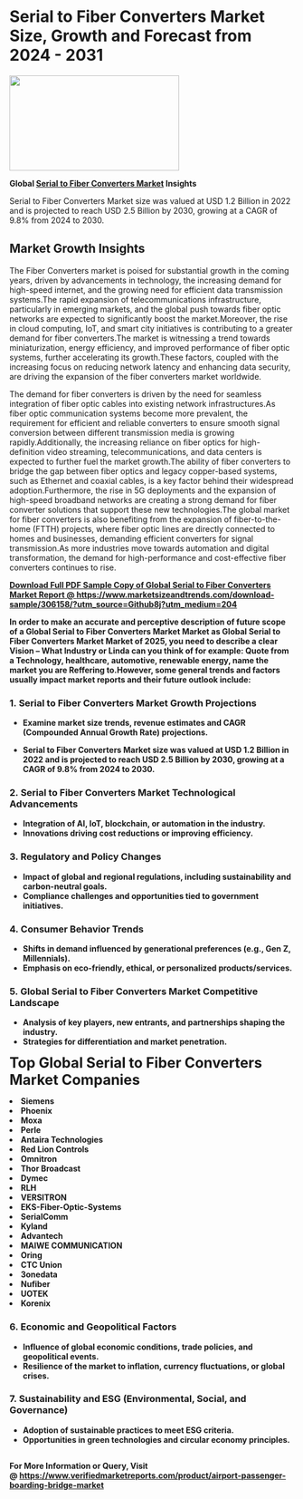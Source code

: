 <H1>Serial to Fiber Converters Market Size, Growth and Forecast from 2024 - 2031</H1><img class="aligncenter size-medium wp-image-584254" src="https://thirdeyenews.in/wp-content/uploads/2024/09/Global-Market-Research-300x168.jpeg" alt="" width="300" height="168" /><p><strong>Global&nbsp;<a href="https://www.marketsizeandtrends.com/download-sample/306158/?utm_source=Github8j?utm_medium=204">Serial to Fiber Converters Market</a> Insights</strong></p><p>Serial to Fiber Converters Market size was valued at USD 1.2 Billion in 2022 and is projected to reach USD 2.5 Billion by 2030, growing at a CAGR of 9.8% from 2024 to 2030.</p><p><h2>Market Growth Insights</h2> <p>The Fiber Converters market is poised for substantial growth in the coming years, driven by advancements in technology, the increasing demand for high-speed internet, and the growing need for efficient data transmission systems.The rapid expansion of telecommunications infrastructure, particularly in emerging markets, and the global push towards fiber optic networks are expected to significantly boost the market.Moreover, the rise in cloud computing, IoT, and smart city initiatives is contributing to a greater demand for fiber converters.The market is witnessing a trend towards miniaturization, energy efficiency, and improved performance of fiber optic systems, further accelerating its growth.These factors, coupled with the increasing focus on reducing network latency and enhancing data security, are driving the expansion of the fiber converters market worldwide.</p> <p><strong><a href="#"></a></strong></p> <p>The demand for fiber converters is driven by the need for seamless integration of fiber optic cables into existing network infrastructures.As fiber optic communication systems become more prevalent, the requirement for efficient and reliable converters to ensure smooth signal conversion between different transmission media is growing rapidly.Additionally, the increasing reliance on fiber optics for high-definition video streaming, telecommunications, and data centers is expected to further fuel the market growth.The ability of fiber converters to bridge the gap between fiber optics and legacy copper-based systems, such as Ethernet and coaxial cables, is a key factor behind their widespread adoption.Furthermore, the rise in 5G deployments and the expansion of high-speed broadband networks are creating a strong demand for fiber converter solutions that support these new technologies.The global market for fiber converters is also benefiting from the expansion of fiber-to-the-home (FTTH) projects, where fiber optic lines are directly connected to homes and businesses, demanding efficient converters for signal transmission.As more industries move towards automation and digital transformation, the demand for high-performance and cost-effective fiber converters continues to rise.</p> <p><strong><a href="#"></p><p><span class=""><strong>Download Full PDF Sample Copy of Global Serial to Fiber Converters Market Report</strong> @ <a href="https://www.marketsizeandtrends.com/download-sample/306158/?utm_source=Github8j?utm_medium=204" target="_blank">https://www.marketsizeandtrends.com/download-sample/306158/?utm_source=Github8j?utm_medium=204</a></span></p><p>In order to make an accurate and perceptive description of future scope of a Global&nbsp;Serial to Fiber Converters Market Market as Global&nbsp;Serial to Fiber Converters Market Market of 2025, you need to describe a clear Vision &ndash; What Industry or Linda can you think of for example: Quote from a Technology, healthcare, automotive, renewable energy, name the market you are Reffering to.However, some general trends and factors usually impact market reports and their future outlook include:</p><h3>1.&nbsp;<strong>Serial to Fiber Converters Market Growth Projections</strong></h3><ul><li>Examine market size trends, revenue estimates and CAGR (Compounded Annual Growth Rate) projections.</li><li><p>Serial to Fiber Converters Market size was valued at USD 1.2 Billion in 2022 and is projected to reach USD 2.5 Billion by 2030, growing at a CAGR of 9.8% from 2024 to 2030.</p></li></ul><h3>2.&nbsp;<strong>Serial to Fiber Converters Market Technological Advancements</strong></h3><ul><li>Integration of AI, IoT, blockchain, or automation in the industry.</li><li>Innovations driving cost reductions or improving efficiency.</li></ul><h3>3.&nbsp;<strong>Regulatory and Policy Changes</strong></h3><ul><li>Impact of global and regional regulations, including sustainability and carbon-neutral goals.</li><li>Compliance challenges and opportunities tied to government initiatives.</li></ul><h3>4.&nbsp;<strong>Consumer Behavior Trends</strong></h3><ul><li>Shifts in demand influenced by generational preferences (e.g., Gen Z, Millennials).</li><li>Emphasis on eco-friendly, ethical, or personalized products/services.</li></ul><h3>5.&nbsp;<strong>Global Serial to Fiber Converters Market Competitive Landscape</strong></h3><ul><li>Analysis of key players, new entrants, and partnerships shaping the industry.</li><li>Strategies for differentiation and market penetration.</li></ul><p data-pm-slice="1 1 []"><span style="color: inherit; font-family: inherit; font-size: 25px;">Top Global Serial to Fiber Converters Market Companies</span></p><div class="" data-test-id=""><p><li>Siemens</li><li> Phoenix</li><li> Moxa</li><li> Perle</li><li> Antaira Technologies</li><li> Red Lion Controls</li><li> Omnitron</li><li> Thor Broadcast</li><li> Dymec</li><li> RLH</li><li> VERSITRON</li><li> EKS-Fiber-Optic-Systems</li><li> SerialComm</li><li> Kyland</li><li> Advantech</li><li> MAIWE COMMUNICATION</li><li> Oring</li><li> CTC Union</li><li> 3onedata</li><li> Nufiber</li><li> UOTEK</li><li> Korenix</li></p></div><h3>6.&nbsp;<strong>Economic and Geopolitical Factors</strong></h3><ul><li>Influence of global economic conditions, trade policies, and geopolitical events.</li><li>Resilience of the market to inflation, currency fluctuations, or global crises.</li></ul><h3>7.&nbsp;<strong>Sustainability and ESG (Environmental, Social, and Governance)</strong></h3><ul><li>Adoption of sustainable practices to meet ESG criteria.</li><li>Opportunities in green technologies and circular economy principles.</li></ul><h2><strong style="font-size: 14px;">For More Information or Query, Visit @&nbsp;</strong><a style="background-color: #ffffff; font-size: 14px;" href="https://www.marketsizeandtrends.com/report/serial-to-fiber-converters-market/" target="_blank">https://www.verifiedmarketreports.com/product/airport-passenger-boarding-bridge-market</a></h2>